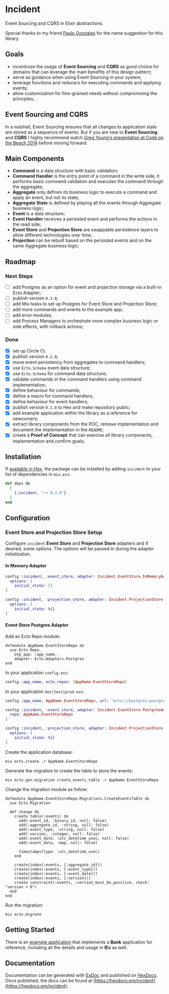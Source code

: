 # Incident

Event Sourcing and CQRS in Elixir abstractions.

Special thanks to my friend [Paulo Gonzales](https://github.com/pdgonzalez872) for the name suggestion for this library.

## Goals

* incentivize the usage of **Event Sourcing** and **CQRS** as good choice for domains that can leverage the main benefits of this design pattern;
* serve as guidance when using Event Sourcing in your system;
* leverage functions and reducers for executing commands and applying events;
* allow customization for fine-grained needs without compromising the principles;

## Event Sourcing and CQRS

In a nutshell, Event Sourcing ensures that all changes to application state are stored as a sequence of events. But if you are new to **Event Sourcing** and **CQRS** I highly recommend watch [Greg Young's presentation at Code on the Beach 2014](https://www.youtube.com/watch?v=JHGkaShoyNs) before moving forward.

## Main Components

* **Command** is a data structure with basic validation;
* **Command Handler** is the entry point of a command in the write side, it performs basic command validation and executes the command through the aggregate;
* **Aggregate** only defines its business logic to execute a command and apply an event, but not its state;
* **Aggregate State** is defined by playing all the events through Aggregate business logic;
* **Event** is a data structure;
* **Event Handler** receives a persisted event and performs the actions in the read side;
* **Event Store** and **Projection Store** are swappable persistence layers to allow different technologies over time;
* **Projection** can be rebuilt based on the persisted events and on the same Aggregate business logic;

## Roadmap

### Next Steps
- [ ] add Postgres as an option for event and projection storage via a built-in Ecto Adapter;
- [ ] publish version `0.3.0`;
- [ ] add Mix tasks to set up Postgres for Event Store and Projection Store;
- [ ] add more commands and events to the example app;
- [ ] add error modules;
- [ ] add Process Managers to orchestrate more complex business logic or side effects, with rollback actions;

### Done
- [x] set up Circle CI;
- [x] publish version `0.2.0`;
- [x] move event persistency from aggregates to command handlers;
- [x] use `Ecto.Schema` event data structure;
- [x] use `Ecto.Schema` for command data structure;
- [x] validate commands in the command handlers using command implementation;
- [x] define behaviour for commands;
- [x] define a macro for command handlers;
- [x] define behaviour for event handlers;
- [x] publish version `0.1.0` to Hex and make repository public;
- [x] add example application within the library as a reference for newcomers;
- [x] extract library components from the POC, remove implementation and document the implementation in the `README`;
- [x] create a **Proof of Concept** that can exercise all library components, implementation and confirm goals;

## Installation

If [available in Hex](https://hex.pm/docs/publish), the package can be installed
by adding `incident` to your list of dependencies in `mix.exs`:

```elixir
def deps do
  [
    {:incident, "~> 0.2.0"}
  ]
end
```

## Configuration

### Event Store and Projection Store Setup

Configure `incident` **Event Store** and **Projection Store** adapters and if desired, some options. The options will be passed in during the adapter initialization.

#### In Memory Adapter

```elixir
config :incident, :event_store, adapter: Incident.EventStore.InMemoryAdapter,
  options: [
    initial_state: []
]

config :incident, :projection_store, adapter: Incident.ProjectionStore.InMemoryAdapter,
  options: [
    initial_state: %{}
]
```

#### Event Store Postgres Adapter

Add an Ecto Repo module:

```
defmodule AppName.EventStoreRepo do
  use Ecto.Repo,
    otp_app: :app_name,
    adapter: Ecto.Adapters.Postgres
end
```

In your application `config.exs`:

```elixir
config :app_name, ecto_repos: [AppName.EventStoreRepo]
```

In your application `dev|test|prod.exs`:

```elixir
config :app_name, AppName.EventStoreRepo, url: "ecto://postgres:postgres@localhost/database_name_dev"

config :incident, :event_store, adapter: Incident.EventStore.PostgresAdapter, options: [
  repo: AppName.EventStoreRepo
]

config :incident, :projection_store, adapter: Incident.ProjectionStore.InMemoryAdapter,
  options: [
    initial_state: %{}
]
```

Create the application database:

```
mix ecto.create -r AppName.EventStoreRepo
```

Generate the migration to create the table to store the events:

```
mix ecto.gen.migration create_events_table -r AppName.EventStoreRepo
```

Change the migration module as follow:

```
defmodule AppName.EventStoreRepo.Migrations.CreateEventsTable do
  use Ecto.Migration

  def change do
    create table(:events) do
      add(:event_id, :binary_id, null: false)
      add(:aggregate_id, :string, null: false)
      add(:event_type, :string, null: false)
      add(:version, :integer, null: false)
      add(:event_date, :utc_datetime_usec, null: false)
      add(:event_data, :map, null: false)

      timestamps(type: :utc_datetime_usec)
    end

    create(index(:events, [:aggregate_id]))
    create(index(:events, [:event_type]))
    create(index(:events, [:event_date]))
    create(index(:events, [:version]))
    create constraint(:events, :version_must_be_positive, check: "version > 0")
  end
end
```

Run the migration:

```
mix ecto.migrate
```

## Getting Started

There is an [example application](https://github.com/pedroassumpcao/incident/tree/master/examples/bank) that implements a **Bank** application for reference, including all the details and usage in **IEx** as well.

## Documentation

Documentation can be generated with [ExDoc](https://github.com/elixir-lang/ex_doc)
and published on [HexDocs](https://hexdocs.pm). Once published, the docs can
be found at [https://hexdocs.pm/incident](https://hexdocs.pm/incident).

